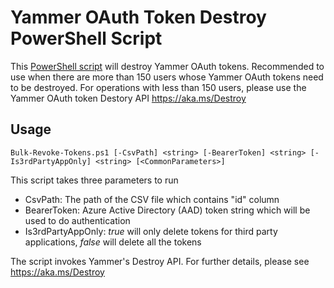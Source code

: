 # Yammer OAuth Token Destroy PowerShell Script
This [PowerShell script](https://github.com/yammer/code_samples/blob/master/bulk-revoke-tokens-script/Bulk-Revoke-Tokens.ps1) will destroy Yammer OAuth tokens. Recommended to use when there are more than 150 users whose Yammer OAuth tokens need to be destroyed. For operations with less than 150 users, please use the Yammer OAuth token Destory API https://aka.ms/Destroy

## Usage
```
Bulk-Revoke-Tokens.ps1 [-CsvPath] <string> [-BearerToken] <string> [-Is3rdPartyAppOnly] <string> [<CommonParameters>]
```
This script takes three parameters to run
* CsvPath: The path of the CSV file which contains "id" column
* BearerToken: Azure Active Directory (AAD) token string which will be used to do authentication
* Is3rdPartyAppOnly: *true* will only delete tokens for third party applications, *false* will delete all the tokens

The script invokes Yammer's Destroy API. For further details, please see https://aka.ms/Destroy
